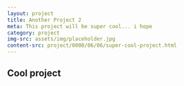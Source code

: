 ```yaml
---
layout: project
title: Another Project 2
meta: This project will be super cool... i hope
category: project
img-src: assets/img/placeholder.jpg
content-src: project/0000/06/06/super-cool-project.html
---
```


## Cool project
